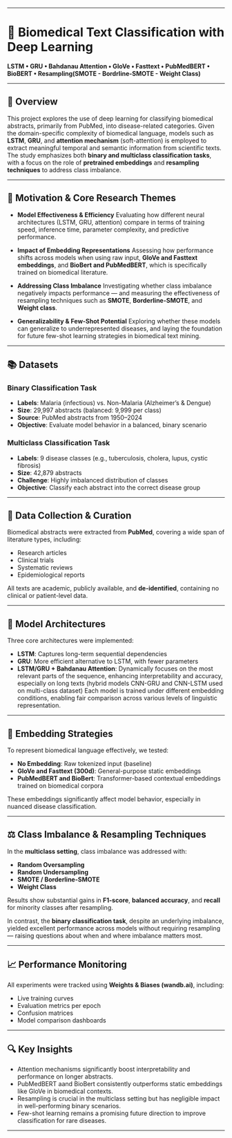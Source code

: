 

---

# 🧠 Biomedical Text Classification with Deep Learning

**LSTM • GRU • Bahdanau Attention • GloVe • Fasttext • PubMedBERT • BioBERT • Resampling(SMOTE - Bordrline-SMOTE - Weight Class)**

---

## 📘 Overview

This project explores the use of deep learning for classifying biomedical abstracts, primarily from PubMed, into disease-related categories. Given the domain-specific complexity of biomedical language, models such as **LSTM**, **GRU**, and **attention mechanism** (soft-attention) is employed to extract meaningful temporal and semantic information from scientific texts. The study emphasizes both **binary and multiclass classification tasks**, with a focus on the role of **pretrained embeddings** and **resampling techniques** to address class imbalance.

---

## 🧪 Motivation & Core Research Themes

* **Model Effectiveness & Efficiency**
  Evaluating how different neural architectures (LSTM, GRU, attention) compare in terms of training speed, inference time, parameter complexity, and predictive performance.

* **Impact of Embedding Representations**
  Assessing how performance shifts across models when using raw input, **GloVe and Fasttext embeddings**, and **BioBert and PubMedBERT**, which is specifically trained on biomedical literature.

* **Addressing Class Imbalance**
  Investigating whether class imbalance negatively impacts performance — and measuring the effectiveness of resampling techniques such as **SMOTE**, **Borderline-SMOTE**, and **Weight class**.

* **Generalizability & Few-Shot Potential**
  Exploring whether these models can generalize to underrepresented diseases, and laying the foundation for future few-shot learning strategies in biomedical text mining.

---

## 📚 Datasets

### Binary Classification Task

* **Labels**: Malaria (infectious) vs. Non-Malaria (Alzheimer’s & Dengue)
* **Size**: 29,997 abstracts (balanced: 9,999 per class)
* **Source**: PubMed abstracts from 1950–2024
* **Objective**: Evaluate model behavior in a balanced, binary scenario

### Multiclass Classification Task

* **Labels**: 9 disease classes (e.g., tuberculosis, cholera, lupus, cystic fibrosis)
* **Size**: 42,879 abstracts
* **Challenge**: Highly imbalanced distribution of classes
* **Objective**: Classify each abstract into the correct disease group

---

## 💾 Data Collection & Curation

Biomedical abstracts were extracted from **PubMed**, covering a wide span of literature types, including:

* Research articles
* Clinical trials
* Systematic reviews
* Epidemiological reports

All texts are academic, publicly available, and **de-identified**, containing no clinical or patient-level data.

---

## 🧠 Model Architectures

Three core architectures were implemented:

* **LSTM**: Captures long-term sequential dependencies
* **GRU**: More efficient alternative to LSTM, with fewer parameters
* **LSTM/GRU + Bahdanau Attention**: Dynamically focuses on the most relevant parts of the sequence, enhancing interpretability and accuracy, especially on long texts
(hybrid models CNN-GRU and CNN-LSTM used on multi-class dataset)
Each model is trained under different embedding conditions, enabling fair comparison across various levels of linguistic representation.

---

## 🧬 Embedding Strategies

To represent biomedical language effectively, we tested:

* **No Embedding**: Raw tokenized input (baseline)
* **GloVe and Fasttext (300d)**: General-purpose static embeddings
* **PubMedBERT and BioBert**: Transformer-based contextual embeddings trained on biomedical corpora

These embeddings significantly affect model behavior, especially in nuanced disease classification.

---

## ⚖️ Class Imbalance & Resampling Techniques

In the **multiclass setting**, class imbalance was addressed with:

* **Random Oversampling**
* **Random Undersampling**
* **SMOTE / Borderline-SMOTE**
* **Weight Class**

Results show substantial gains in **F1-score**, **balanced accuracy**, and **recall** for minority classes after resampling.

In contrast, the **binary classification task**, despite an underlying imbalance, yielded excellent performance across models without requiring resampling — raising questions about when and where imbalance matters most.

---

## 📈 Performance Monitoring

All experiments were tracked using **Weights & Biases (wandb.ai)**, including:

* Live training curves
* Evaluation metrics per epoch
* Confusion matrices
* Model comparison dashboards

---

## 🔍 Key Insights

* Attention mechanisms significantly boost interpretability and performance on longer abstracts.
* PubMedBERT aand BioBert consistently outperforms static embeddings like GloVe in biomedical contexts.
* Resampling is crucial in the multiclass setting but has negligible impact in well-performing binary scenarios.
* Few-shot learning remains a promising future direction to improve classification for rare diseases.

---
